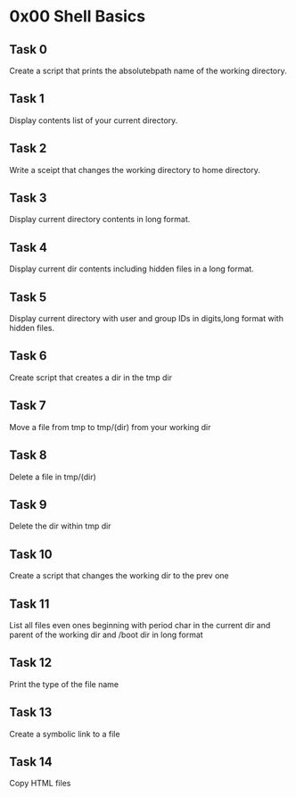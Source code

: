 # 0x00 Shell Basics

## Task 0
Create a script that prints the absolutebpath name of the working directory.

## Task 1
Display contents list of your current directory.

## Task 2
Write a sceipt that changes the working directory to home directory.

## Task 3
Display current directory contents in long format.

## Task 4
Display current dir contents including hidden files in a long format.

## Task 5
Display current directory with user and group IDs in digits,long format with hidden files.

## Task 6
Create script that creates a dir in the tmp dir

## Task 7
Move a file from tmp to tmp/(dir) from your working dir

## Task 8
Delete a file in tmp/(dir) 

## Task 9
Delete the dir within tmp dir

## Task 10
Create a script that changes the working dir to the prev one

## Task 11
List all files even ones beginning with period char in the current dir and parent of the working dir and /boot dir in long format

## Task 12
Print the type of the file name

## Task 13
Create a symbolic link to a file

## Task 14
Copy HTML files
